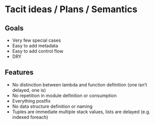 # Tacit ideas / Plans / Semantics

## Goals

* Very few special cases
* Easy to add metadata
* Easy to add control flow
* DRY

## Features

* No distinction between lambda and function definition (one isn’t delayed, one is)
* No repetition in module definition or consumption
* Everything postfix
* No data structure definition or naming
* Tuples are immediate multiple stack values, lists are delayed (e.g. indexed foreach)

